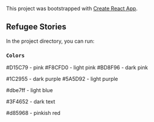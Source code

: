This project was bootstrapped with [Create React App](https://github.com/facebook/create-react-app).

## Refugee Stories

In the project directory, you can run:

### `Colors`

#D15C79 - pink
#F8CFD0 - light pink
#BD8F96 - dark pink



#1C2955 - dark purple
#5A5D92 - light purple







#dbe7ff - light blue

#3F4652 - dark text

#d85968 - pinkish red
